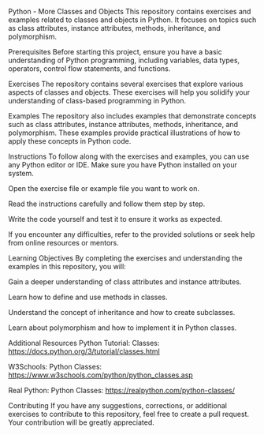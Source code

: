 Python - More Classes and Objects
This repository contains exercises and examples related to classes and objects in Python. It focuses on topics such as class attributes, instance attributes, methods, inheritance, and polymorphism.

Prerequisites
Before starting this project, ensure you have a basic understanding of Python programming, including variables, data types, operators, control flow statements, and functions.

Exercises
The repository contains several exercises that explore various aspects of classes and objects. These exercises will help you solidify your understanding of class-based programming in Python.

Examples
The repository also includes examples that demonstrate concepts such as class attributes, instance attributes, methods, inheritance, and polymorphism. These examples provide practical illustrations of how to apply these concepts in Python code.

Instructions
To follow along with the exercises and examples, you can use any Python editor or IDE. Make sure you have Python installed on your system.

Open the exercise file or example file you want to work on.

Read the instructions carefully and follow them step by step.

Write the code yourself and test it to ensure it works as expected.

If you encounter any difficulties, refer to the provided solutions or seek help from online resources or mentors.

Learning Objectives
By completing the exercises and understanding the examples in this repository, you will:

Gain a deeper understanding of class attributes and instance attributes.

Learn how to define and use methods in classes.

Understand the concept of inheritance and how to create subclasses.

Learn about polymorphism and how to implement it in Python classes.

Additional Resources
Python Tutorial: Classes: https://docs.python.org/3/tutorial/classes.html

W3Schools: Python Classes: https://www.w3schools.com/python/python_classes.asp

Real Python: Python Classes: https://realpython.com/python-classes/

Contributing
If you have any suggestions, corrections, or additional exercises to contribute to this repository, feel free to create a pull request. Your contribution will be greatly appreciated.
